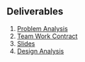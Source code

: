 ## Deliverables
1. [Problem Analysis](https://github.com/6170/cradles/blob/master/deliverables/problem-analysis.md)
2. [Team Work Contract](https://github.com/6170/cradles/blob/master/deliverables/team-work.md)
3. [Slides](http://6170.github.com/cradles/)
4. [Design Analysis](https://github.com/6170/cradles/blob/master/deliverables/design-analysis.md)